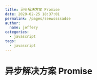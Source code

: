 ```yaml
---
title: 异步解决方案 Promise
date: 2020-02-25 18:37:01
permalink: /pages/seewssssadse
author: 
  name: jeffery
categories: 
  - javascript
tags: 
  - javascript
---
```


# 异步解决方案 Promise
